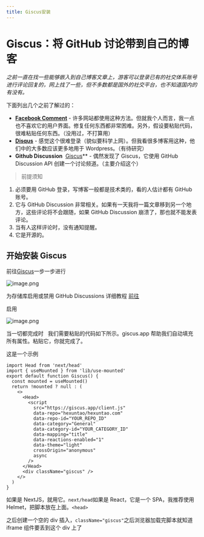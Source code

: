 ```yaml
---
title: Giscus安装
---
```


# Giscus：将 GitHub 讨论带到自己的博客

_之前一直在找一些能够嵌入到自己博客文章上，游客可以登录已有的社交体系账号进行评论回复的，网上找了一些，但不多数都是国外的社交平台，也不知道国内的有没有。_

下面列出几个之前了解过的：

- **[Facebook Comment](https://developers.facebook.com/docs/plugins/comments/)** - 许多网站都使用这种方法。但就我个人而言，我一点也不喜欢它的用户界面。修复任何东西都非常困难。另外，假设要粘贴代码，很难粘贴任何东西。（没用过，不打算用）
- **[Disqus](https://disqus.com/)** - 感觉这个很难登录（貌似要科学上网）。但我看很多博客用这种，他们中的大多数应该更多地用于 Wordpress。（有待研究）
- **Github Discussion**  [Giscus](https://giscus.app/)\*\* - 偶然发现了 Giscus，它使用 GitHub Discussion API 创建一个讨论频道。（主要介绍这个）

> 前提须知

1.  必须要用 GitHub 登录，写博客一般都是技术类的，看的人估计都有 GitHub 账号。
2.  它与 GitHub Discussion 非常相关。如果有一天我将一篇文章移到另一个地方，这些评论将不会跟随，如果 GitHub Discussion 崩溃了，那也就不能发表评论。
3.  当有人这样评论时，没有通知提醒。
4.  它是开源的。

## 开始安装 Giscus

前往[Giscus](https://giscus.app/zh-CN)一步一步进行

![image.png](https://p3-juejin.byteimg.com/tos-cn-i-k3u1fbpfcp/1a2065e16ef148a0814275d6c6f7a7f1~tplv-k3u1fbpfcp-watermark.image?)

为存储库启用或禁用 GitHub Discussions 详细教程 [前往](https://docs.github.com/zh/repositories/managing-your-repositorys-settings-and-features/enabling-features-for-your-repository/enabling-or-disabling-github-discussions-for-a-repository)

启用

![image.png](https://p3-juejin.byteimg.com/tos-cn-i-k3u1fbpfcp/ba9497a930cd4daca738b3b6913400ea~tplv-k3u1fbpfcp-watermark.image?)

当一切都完成时   我们需要粘贴的代码如下所示。giscus.app 帮助我们自动填充所有属性。粘贴它，你就完成了。

这是一个示例

```
import Head from 'next/head'
import { useMounted } from 'lib/use-mounted'
export default function Giscus() {
  const mounted = useMounted()
  return !mounted ? null : (
    <>
      <Head>
        <script
          src="https://giscus.app/client.js"
          data-repo="hexuntao/hexuntao.com"
          data-repo-id="YOUR_REPO_ID"
          data-category="General"
          data-category-id="YOUR_CATEGORY_ID"
          data-mapping="title"
          data-reactions-enabled="1"
          data-theme="light"
          crossOrigin="anonymous"
          async
        />
      </Head>
      <div className="giscus" />
    </>
  )
}
```

如果是 NextJS，就用它。`next/head`如果是 React，它是一个 SPA，我推荐使用 Helmet，把脚本放在上面。`<head>`

之后创建一个空的 div 插入，`className="giscus"`之后浏览器加载完脚本就知道 iframe 组件要丢到这个 div 上了
